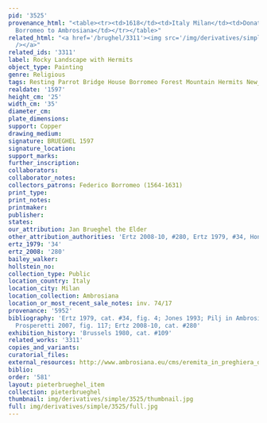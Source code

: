 ```yaml
---
pid: '3525'
provenance_html: "<table><tr><td>1618</td><td>Italy Milan</td><td>Donated by Cardinal
  Borromeo to Ambrosiana</td></tr></table>"
related_html: "<a href='/brughel/3311'><img src='/img/derivatives/simple/3311/thumbnail.jpg'
  /></a>"
related_ids: '3311'
label: Rocky Landscape with Hermits
object_type: Painting
genre: Religious
tags: Resting Parrot Bridge House Borromeo Forest Mountain Hermits New_Testament
realdate: '1597'
height_cm: '25'
width_cm: '35'
diameter_cm: 
plate_dimensions: 
support: Copper
drawing_medium: 
signature: BRUEGHEL 1597
signature_location: 
support_marks: 
further_inscription: 
collaborators: 
collaborator_notes: 
collectors_patrons: Federico Borromeo (1564-1631)
print_type: 
print_notes: 
printmaker: 
publisher: 
states: 
our_attribution: Jan Brueghel the Elder
other_attribution_authorities: 'Ertz 2008-10, #280, Ertz 1979, #34, Honig database'
ertz_1979: '34'
ertz_2008: '280'
bailey_walker: 
hollstein_no: 
collection_type: Public
location_country: Italy
location_city: Milan
location_collection: Ambrosiana
location_or_most_recent_sale_notes: inv. 74/17
provenance: '5952'
bibliography: 'Ertz 1979, cat. #34, fig. 4; Jones 1993; Pilj in Ambrosiana 2006, p.78;
  Prosperetti 2007, fig. 117; Ertz 2008-10, cat. #280'
exhibition_history: 'Brussels 1980, cat. #109'
related_works: '3311'
copies_and_variants: 
curatorial_files: 
external_resources: http://www.ambrosiana.eu/cms/eremita_in_preghiera_davanti_a_un_immagine-1577.html
biblio: 
order: '581'
layout: pieterbrueghel_item
collection: pieterbrueghel
thumbnail: img/derivatives/simple/3525/thumbnail.jpg
full: img/derivatives/simple/3525/full.jpg
---
```

